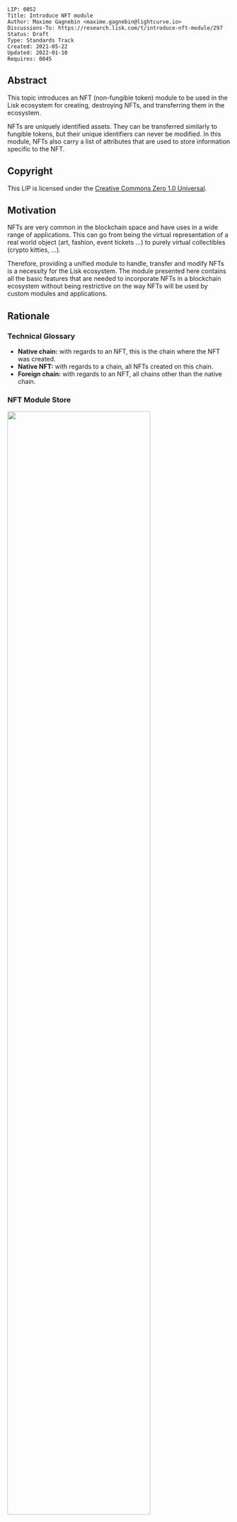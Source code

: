 ```
LIP: 0052
Title: Introduce NFT module
Author: Maxime Gagnebin <maxime.gagnebin@lightcurve.io>
Discussions-To: https://research.lisk.com/t/introduce-nft-module/297
Status: Draft
Type: Standards Track
Created: 2021-05-22
Updated: 2022-01-10
Requires: 0045
```

## Abstract

This topic introduces an NFT (non-fungible token) module to be used in the Lisk ecosystem for creating, destroying NFTs, and transferring them in the ecosystem.

NFTs are uniquely identified assets. They can be transferred similarly to fungible tokens, but their unique identifiers can never be modified. In this module, NFTs also carry a list of attributes that are used to store information specific to the NFT.

## Copyright

This LIP is licensed under the [Creative Commons Zero 1.0 Universal](https://creativecommons.org/publicdomain/zero/1.0/).

## Motivation

NFTs are very common in the blockchain space and have uses in a wide range of applications. This can go from being the virtual representation of a real world object (art, fashion, event tickets ...) to purely virtual collectibles (crypto kitties, ...).

Therefore, providing a unified module to handle, transfer and modify NFTs is a necessity for the Lisk ecosystem. The module presented here contains all the basic features that are needed to incorporate NFTs in a blockchain ecosystem without being restrictive on the way NFTs will be used by custom modules and applications.

## Rationale

### Technical Glossary

* **Native chain:** with regards to an NFT, this is the chain where the NFT was created.
* **Native NFT:** with regards to a chain, all NFTs created on this chain.
* **Foreign chain:** with regards to an NFT, all chains other than the native chain.

### NFT Module Store

<img src="lip-0052/nft_module_store.png" width="80%">

*Figure 1: The NFT module store is divided into 5 substores. All NFTs held by users are stored sequentially in the user substore with keys given by the user address and the NFT ID.*

#### NFT Store

The NFT store contains entries for all NFTs present on the chain, as well as entries for all native NFTs that have been sent cross-chain. Each entry contains three properties, the owner, the locking module ID and the attributes of the NFT. The owner can either be a 20 bytes user address, or a 4 bytes serialization of a chain ID. In the latter case, the token is a native token that has been sent cross-chain and is escrowed.

The locking module ID stores the information regarding the locking status of the NFT. If the NFT is unlocked, this property will have the value `NFT_NOT_LOCKED`, whereas if the NFT is locked, this property will store the ID of the locking module.

Lastly, the NFT stores an attribute property which can be used by custom applications to store information about the NFT, or modify interactions with the NFT.

#### User Substore

In the proposed solution, all NFTs associated with a given address are stored sequentially in the user substore part of the state. In this way, getting all NFTs of a given account can be done efficiently. This is in contrast to specifications (like [ERC 721](https://github.com/ethereum/EIPs/blob/master/EIPS/eip-721.md) without optional extensions) where the NFT owner is only stored as one of the NFTs properties. We think that this feature is useful in an account based blockchain ecosystem and the user substore is designed accordingly.

### NFT Identifier

To identify NFTs in the Lisk ecosystem, we introduce the NFT ID in this proposal. An NFT ID will be unique in the ecosystem. It is built from 3 integers: the [chain ID][research:chain-registration] of the chain creating the token, a collection integer chosen when the token is created and an index which is automatically assigned to the new NFT.

This allows chains to define multiple sets of NFTs, each identified by their respective collection. Each collection can then easily have its own attribute schema and custom logic. For example, an art NFT exchange could have a different collection per artist. The index being then the unique integer associated with each art piece of this artist.

### Cross-chain NFT Transfer

To allow cross-chain transfers of NFTs, we define a specific command which makes use of the [Interoperability module][research:base-interoperability] and creates a [cross-chain message][research:ccm] with the relevant information. When sending NFTs cross-chain, it is crucial that every chain can correctly escrow its native tokens sent to other chains. In this way, a native NFT can never be created by a foreign chain and sent across the ecosystem. When receiving non-native NFTs on a chain, users can query this NFT's native chain to make sure that the NFT is properly escrowed.

#### Transfer To and From the Native Chain

These specifications only allow NFTs to be transferred to and from their native chain. In particular, this means that a token created on chain A cannot be transferred directly from chain B to chain C. This is required to allow the native chain to maintain correctly escrowed NFTs.

### Attributes

Each NFT is stored with an attribute property. This property is a byte sequence that is not deserialized by the NFT module. Each custom module using an NFT collection should define schemas to serialize and deserialize the attribute property of NFTs of their collection.

When an NFT is sent to another chain, the attributes property of the NFT can be modified according to specifications set on the receiving chain. For this reason, custom modules specifying an NFT collection must also implement the behavior to adopt when an NFT is returned with a modified attributes property. This custom behavior will compare the returned attributes with the ones stored with the escrowed NFT. If the returned NFT has an empty attribute, the native chain will restore the attributes as stored, this can be used to save on cross-chain messages size when returning non-modified NFTs to their native chains.

### Protocol Logic for Other Modules

The NFT module provides the following functions to modify the NFT state. Any other modules should use those functions to modify the NFT state. The NFT state should never be modified from outside the module without using one of the provided functions as this could result in unexpected behavior and could cause an improper state transition.

#### create

This function is used to create a new NFT. The NFT will always be native to the chain creating it. The index of the created NFT will be the next available index, as specified by the max index corresponding to the collection.

#### destroy

This function is used to destroy NFTs. The NFT will be removed from the NFT store and cannot be retrieved. The use of this function is limited to destroying native NFTs.

#### transfer

This function is used to transfer ownership of NFTs within one chain.

#### transferCrossChain

This function is used to transfer ownership of NFTs across chains in the Lisk ecosystem.

#### lock

This function is used to lock an NFT to a module ID. A locked NFT cannot be transferred (within the chain or across chains). This can be useful, for example, when the NFT is used as a deposit for a service. A module ID is specified when locking the NFT and this ID has to be specified when unlocking the NFT. This avoids NFTs being accidentally locked and unlocked by different modules.

#### unlock

This function is used to unlock an NFT that was locked to a module ID.

#### setAttributes

This function is used to modify the attributes of NFTs. Each custom module can define the rules surrounding modifying NFT attributes and should call this function. This function will be executed even if the NFT is locked.

#### recover

This function should only be called by the Interoperability module to trigger the recovery of NFTs escrowed to terminated chains.

## Specification

### Constants and Notations

The following constants are used throughout the document:

| Name                                  | Type    | Value           |
|---------------------------------------|---------|-----------------|
| **Interoperability Constants**        |         |                 |
| `MIN_RETURN_FEE`                      | uint64  | 1000            |
| **NFT Module Constants**              |         |                 |
| `MODULE_ID_NFT`                       | uint32  | TBD             |
| `COMMAND_ID_TRANSFER`                 | uint32  | 0               |
| `COMMAND_ID_CROSS_CHAIN_TRANSFER`     | uint32  | 1               |
| `CROSS_CHAIN_COMMAND_ID_TRANSFER`     | uint32  | 0               |
| `CHAIN_ID_ALIAS_NATIVE`               | uint32  | 0               |
| `NFT_NOT_LOCKED`                      | uint32  | `MODULE_ID_NFT` |
| `MAX_BYTE_LENGTH_ATTRIBUTES`          | uint32  | 9 * 1024        |
| `CCM_STATUS_OK`                       | uint32  | 0               |
| `CCM_STATUS_NFT_NOT_SUPPORTED`        | uint32  | 64              |
| `CCM_STATUS_NFT_PROTOCOL_VIOLATION`   | uint32  | 65              |
| **Store Constants**                   |         |                 |
| `STORE_PREFIX_NFT`                    | bytes   | 0x00 00         |
| `STORE_PREFIX_USER`                   | bytes   | 0x80 00         |
| `STORE_PREFIX_COLLECTION`             | bytes   | 0xc0 00         |
| `STORE_PREFIX_AVAILABLE_COLLECTION`   | bytes   | 0xd0 00         |
| `STORE_KEY_LENGTH_NFT`                | uint32  | 16              |
| **General Constants**                 |         |                 |
| `EMPTY_BYTES`                         | bytes   | ""              |
| `ADDRESS_LENGTH`                      | uint32  | 20              |

#### uint32be Function

The function `uint32be(x)` returns the big endian uint32 serialization of an integer `x`, with `0 <= x < 2^32`. This serialization is always 4 bytes long.

#### uint64be Function

The function `uint64be(x)` returns the big endian uint64 serialization of an integer `x`, with `0 <= x < 2^64`. This serialization is always 8 bytes long.

#### length Function

In this LIP, `length(byteSequence)` returns the length in bytes of `byteSequence`.

#### Functions from Other Modules

Calling a function `fct` from the [Interoperability module][research:base-interoperability] is represented by `interoperability.fct(required inputs)`.

### NFT Module Store

The store keys and schemas for value serialization of the NFT store are set as follows:

#### NFT Substore

* The store prefix is set to `STORE_PREFIX_NFT`.
* Each store key is an NFT ID: `uint32be(chainID)||uint32be(collection)||uint64be(index)`.
* Each store value is the serialization of an object following `NFTStoreSchema`.

```java
NFTStoreSchema = {
    "type": "object",
    "required": [
        "owner",
        "lockingModuleID",
        "attributes"
    ],
    "properties": {
        "owner": {
            "dataType": "bytes",
            "fieldNumber": 1
        },
        "lockingModuleID": {
            "dataType": "uint32",
            "fieldNumber": 2
        },
        "attributes": {
            "dataType": "bytes",
            "fieldNumber": 3
        }
    }
}
```

#### User Substore

* The store prefix is set to `STORE_PREFIX_USER`.
* Each store key is a 20-byte address and an NFT ID: `address||uint32be(chainID)||uint32be(collection)||uint64be(index)`.
* Each store value is the serialization of an object following `userStoreSchema`.

```java
userStoreSchema = {
    "type": "object",
    "required": ["exists"],
    "properties": {
        "exists": {
            "dataType": "boolean",
            "fieldNumber": 1
        }
    }
}
```

#### Collection Substore

* The store prefix is set to `STORE_PREFIX_COLLECTION`.
* Each store key is a collection: `uint32be(collection)`.
* Each store value is the serialization of an object following `collectionStoreSchema`.

```java
collectionStoreSchema = {
    "type": "object",
    "required": ["nextAvailableIndex"],
    "properties": {
        "nextAvailableIndex": {
            "dataType": "uint64",
            "fieldNumber": 1
        }
    }
}
```

#### Available Collection Substore

* The store prefix is set to `STORE_PREFIX_AVAILABLE_COLLECTION`.
* Each store key is the empty bytes.
* Each store value is the serialization of an object following `availableCollectionStoreSchema`.

```java
availableCollectionStoreSchema = {
    "type": "object",
    "required": ["nextAvailableCollection"],
    "properties": {
        "nextAvailableCollection": {
            "dataType": "uint32",
            "fieldNumber": 1
        }
    }
}
```

#### Store Notation

For the rest of this proposal:

* Let `NFTStore(nftID)` be the NFT store entry with store prefix `STORE_PREFIX_NFT` and store key `uint32be(nftID.chainID)||uint32be(nftID.collection)||uint64be(nftID.index)`.
* Let `userStore(address, nftID)` be the user substore entry with store key `address||uint32be(nftID.chainID)||uint32be(nftID.collection)||uint64be(nftID.index)`.
* Let `collectionStore(collection)` be the collection substore entry with store key `uint32be(collection)`.
* Let `nextAvailableCollection` be the `nextAvailableCollection` property of the entry of the available collection substore.

### NFT Identification

All NFTs in the ecosystem are identified by the three values `chainID`, `collection` and `index`.

- `chainID` is always the chain ID of the chain that created the NFT,
- `collection` is an integer specified at NFT creation,
- `index` is assigned at NFT creation to the next available index in the collection.

In this LIP, the NFT identifier is written as a dictionary of 3 elements `{"chainID": chainID, "collection": collection, "index": index}`. This is for example used in all input formats for the module's exposed logics. This allows the exposed logic interfaces to be simple and uniform. This choice follows a potential way how the module could be implemented in JavaScript, the same behavior could be implemented with a named tuple in Python.

#### NFT ID and Native NFT

NFTs on their native chain are identified by the three values `{"chainID": CHAIN_ID_ALIAS_NATIVE, "collection": collection, "index": index}`. The same NFT in other chains would be identified by the three values `{"chainID": nativeChainID, "collection": collection, "index": index}`, `nativeChainID` being the chain ID of the chain where the NFT was created.

#### Supported NFTs

The NFT module contains a function used when receiving cross-chain NFT transfers to assert the support for non-native NFTs. It should return a boolean, depending on the configuration of the NFT module. For the rest of this LIP, this function is written `NFTSupported(nftID)`.

### Internal Functions

#### createNFTEntry

```python
createNFTEntry(nftID, address, givenAttributes):
    create a store entry with
        storePrefix = STORE_PREFIX_NFT
        storeKey =  uint32be(nftID.chainID)
                      || uint32be(nftID.collection)
                      || uint64be(nftID.index)

        storeValue = {
            "owner": address,
            "lockingModuleID": NFT_NOT_LOCKED,
            "attributes": givenAttributes
        } serialized using NFTStoreSchema
```

#### deleteNFTEntry

```python
deleteNFTEntry(nftID):
    delete the store entry with
        storePrefix = STORE_PREFIX_NFT
        storeKey = uint32be(nftID.chainID)
                     || uint32be(nftID.collection)
                     || uint64be(nftID.index)
```

#### createUserEntry

```python
createUserEntry(address, nftID):
    create an store entry with
        storePrefix = STORE_PREFIX_USER
        storeKey = address
                     || uint32be(nftID.chainID)
                     || uint32be(nftID.collection)
                     || uint64be(nftID.index)
        storeValue = {"exists": True} serialized using userStoreSchema
```

#### deleteUserEntry

```python
deleteUserEntry(address, nftID):
    delete the store entry with
        storePrefix = STORE_PREFIX_USER
        storeKey = address
                     || uint32be(nftID.chainID)
                     || uint32be(nftID.collection)
                     || uint64be(nftID.index)
```

#### canonicalNFTID

```python
canonicalNFTID(nftID):
    if nftID.chainID == interoperability.getOwnChainAccount().ID
        return {"chainID": CHAIN_ID_ALIAS_NATIVE, "collection": nftID.collection, "index": nftID.index}
    else:
        return nftID
```

This function will return the input `nftID` in the case `interoperabiliby.getOwnChainAccount()` cannot be called.

### NFT Attributes

For all NFT collections, native chains must implement the function `getNewAttributes(collection, storedAttributes, receivedAttributes)` which is used whenever an NFT from this collection is received from another chain. The function `getNewAttributes` must always return a byte array of length at most `MAX_BYTE_LENGTH_ATTRIBUTES` bytes.

For all values of `collection` and `storedAttributes`, this function must be defined as `getNewAttributes(collection, storedAttributes, EMPTY_BYTES) = storedAttributes`.

This function's default behavior is to always overwriting the received attributes with the ones in the NFT substore:

```python
defaultGetNewAttributes(collection, storedAttributes, receivedAttributes):
    return storedAttributes
```

### Commands

The module provides the following commands to modify the NFT store.

#### NFT Transfer

Transactions executing this command have:

* `moduleID = NFT_MODULE_ID`
* `commandID  = COMMAND_ID_TRANSFER`

##### Parameters Schema

The `params` property of an NFT transfer transaction follows the schema `NFTTransferParams`.

```java
NFTTransferParams = {
    "type": "object",
    "required": [
        "nftID",
        "recipientAddress"
    ],
    "properties": {
        "nftID": {
            "type": object,
            "fieldNumber": 1,
            "required": [
                "chainID",
                "collection",
                "index"
            ],
            "properties": {
                "chainID": {
                    "dataType": "uint32",
                    "fieldNumber": 1
                },
                "collection": {
                    "dataType": "uint32",
                    "fieldNumber": 2
                },
                "index": {
                    "dataType": "uint64",
                    "fieldNumber": 3
                }
            }
        },    
        "recipientAddress": {
            "dataType": "bytes",
            "fieldNumber": 2
        }
    }
}
```

##### Parameters Validity

The `params` property of an NFT transfer transaction is valid if:

* `recipientAddress` must be a byte array of length `ADDRESS_LENGTH`.

##### Execution

When executing this command, the following is done:

```python
derive senderAddress from trs.senderPublicKey
let nftID as given in trs.params

if NFTStore(nftID).lockingModuleID != NFT_NOT_LOCKED:   
    execution fails  
if NFTStore(nftID).owner != senderAddress:   
    execution fails

deleteUserEntry(senderAddress, nftID)
createUserEntry(recipientAddress, nftID)
NFTStore(nftID).owner = recipientAddress
```

#### Cross-chain NFT Transfer

Transactions executing this command have:

* `moduleID = NFT_MODULE_ID`
* `commandID  = COMMAND_ID_CROSS_CHAIN_TRANSFER`

##### Parameters Schema

The `params` property of a cross-chain NFT transfer transaction follows the schema `crossChainTransferParams`.

```java
crossChainTransferParams = {
    "type": "object",
    "required": [
        "nftID",   
        "receivingChainID",
        "recipientAddress",
        "messageFee"
    ],
    "properties": {
        "nftID": {
            "type": object,
            "fieldNumber": 1,
            "required": [
                "chainID",
                "collection",
                "index"
            ],
            "properties": {
                "chainID": {
                    "dataType": "uint32",
                    "fieldNumber": 1
                },
                "collection": {
                    "dataType": "uint32",
                    "fieldNumber": 2
                },
                "index": {
                    "dataType": "uint64",
                    "fieldNumber": 3
                }
            }
        },
        "receivingChainID": {
            "dataType": "uint32",
            "fieldNumber": 2
        },
        "recipientAddress": {
            "dataType": "bytes",
            "fieldNumber": 3
        },
        "messageFee": {
            "dataType": "uint64",
            "fieldNumber": 4
        }
    }
}
```

##### Parameters Validity

The `params` property of a cross-chain NFT transfer transaction is valid if:

* `recipientAddress` is a byte array of length `ADDRESS_LENGTH`,
* `tokenID.chainID` is either `CHAIN_ID_ALIAS_NATIVE` or `receivingChainID`,

##### Execution

When executing a cross-chain NFT transfer transaction `trs`, the following is done:

* Derive `senderAddress` from `trs.senderPublicKey`.
* Execute the same logic as the function

```java
timestamp = timestamp of the block including the execution of this command
transferCrossChain(timestamp,
                   senderAddress,
                   trs.params.receivingChainID,
                   trs.params.recipientAddress,
                   trs.params.nftID,
                   trs.params.messageFee)
```

### Executing Cross-chain Messages

#### Cross-chain NFT Transfer Message

Cross-chain messages executing this cross-chain command have:

* `moduleID = NFT_MODULE_ID`,
* `commandID  = CROSS_CHAIN_COMMAND_ID_TRANSFER`

##### Message Parameters Schema

The `params` property of cross-chain NFT transfers follows the `crossChainTransferMessageParams` schema.

```java
crossChainTransferMessageParams = {
    "type": "object",
    "required": [
        "nftID",   
        "senderAddress"
        "recipientAddress",
        "attributes"
    ],
    "properties": {
        "nftID": {
            "type": object,
            "fieldNumber": 1,
            "required": [
                "chainID",
                "collection",
                "index"
            ],
            "properties": {
                "chainID": {
                    "dataType": "uint32",
                    "fieldNumber": 1
                },
                "collection": {
                    "dataType": "uint32",
                    "fieldNumber": 2
                },
                "index": {
                    "dataType": "uint64",
                    "fieldNumber": 3
                }
            }
        },
        "senderAddress": {
            "dataType": "bytes",
            "fieldNumber": 2
        },
        "recipientAddress": {
            "dataType": "bytes",
            "fieldNumber": 3
        },
        "attributes": {
            "dataType": "bytes",
            "fieldNumber": 4
        }
    }
}
```

##### Execution

When executing a cross-chain NFT transfer message `ccm`, the logic below is followed.

```python
timestamp = timestamp of the block including the execution of this cross-chain command
nftID = ccm.params.nftID
chainID = nftID.chainID
sendingChainID = ccm.sendingChainID
senderAddress = ccm.params.senderAddress
recipientAddress = ccm.params.recipientAddress
receivedAttributes = ccm.params.attributes
ownChainID = interoperability.getOwnChainAccount().ID

if (chainID not in [ownChainID, sendingChainID]
    or length(senderAddress) != ADDRESS_LENGTH
    or length(recipientAddress) !=  ADDRESS_LENGTH
    or length(receivedAttributes) > MAX_BYTE_LENGTH_ATTRIBUTES
    or (chainID == ownChainID
        and NFTStore(nftID).owner != uint32(sendingChainID))
    or (chainID == sendingChainID
        and NFTStore(nftID) exists)):  
    if  (ccm.fee >= MIN_RETURN_FEE * length(ccm)
        and ccm.status == CCM_STATUS_OK):
        interoperability.error(timestamp, ccm, CCM_STATUS_NFT_PROTOCOL_VIOLATION)
    interoperability.terminateChain(sendingChainID)
    stop ccm execution

if chainID == ownChainID:
    oldAttributes = NFTStore(nftID).attributes
    if ccm.status == CCM_STATUS_OK:
        newAttributes = getNewAttributes(nftID.collection,
                                         oldAttributes,
                                         receivedAttributes)
        newRecipientAddress = recipientAddress
    else:
        newAttributes = oldAttributes
        newRecipientAddress = senderAddress

    nftID = canonicalNFTID(nftID)
    NFTStore(nftID).owner = newRecipienAddress
    NFTStore(nftID).attributes = newAttributes
    createUserEntry(newRecipientAddress, nftID)

else: # chainID == sendingChainID
    if NFTSupported(nftID) == FALSE:
        if (ccm.fee >= MIN_RETURN_FEE * length(ccm)
            and ccm.status == CCM_STATUS_OK):
            interoperability.error(timestamp, ccm, CCM_STATUS_NFT_NOT_SUPPORTED)
        stop ccm execution
    if ccm.status == CCM_STATUS_OK:
        createNFTEntry(nftID,
                       recipientAddress,
                       receivedAttributes)
        createUserEntry(recipientAddress, nftID)
    else:
        createNFTEntry(nftID,
                       senderAddress,
                       receivedAttributes)
        createUserEntry(senderAddress, nftID)
```

### Genesis Block Processing

#### Genesis Assets Schema

```java
genesisNFTStoreSchema = {
    "type": "object",
    "required": [
        "NFTSubstore",
        "collectionSubstore",
        "availableLocalIDSubstore",
        "terminatedEscrowSubstore"
    ],
    "properties": {
        "NFTSubstore": {
            "type": "array",
            "fieldNumber": 1,
            "items": {
                "type": "object",
                "required": [
                    "NFTID",
                    "owner", 
                    "lockingModuleID", 
                    "attributes"
                ],
                "properties": {
                    "NFTID": {
                        "type": "object",
                        "fieldNumber": 1,
                        "required": ["chainID", "collection", "index"],
                        "properties": {
                            "chainID": {
                                "dataType": "uint32",
                                "fieldNumber": 1
                            },
                            "collection": {
                                "dataType": "uint32",
                                "fieldNumber": 2
                            },
                            "index": {
                                "dataType": "uint32",
                                "fieldNumber": 3
                            }
                        }
                    },
                    "owner": {
                        "dataType": "bytes",
                        "fieldNumber": 2
                    },
                    "lockingModuleID": {
                        "dataType": "uint32",
                        "fieldNumber": 3
                    },
                    "attributes": {
                        "dataType": "bytes",
                        "fieldNumber": 4
                    }
                }
            }
        },
        "collectionSubstore": {
            "type": "array",
            "fieldNumber": 2,
            "items": {
                "type": "object",
                "required": ["collection", "nextAvailableIndex"],
                "properties": {
                    "collection": {
                        "dataType": "uint32",
                        "fieldNumber": 1
                    },
                    "nextAvailableIndex": {
                        "dataType": "uint64",
                        "fieldNumber": 2
                    }
                }
            }
        },
        "availableCollectionSubstore": {
            "dataType": "uint32",
            "fieldNumber": 3
        },
        "terminatedEscrowSubstore": {
            "type": "array",
            "fieldNumber": 4,
            "items": {
                "type": "uint32"
            }
        }
    }
}
```

#### Genesis State Initialization

During the genesis state initialization stage, the following steps are executed. If any step fails, the block is discarded and has no further effect.

Let `genesisBlockAssetBytes` be the `data` bytes included in the block assets for the NFT module and let `genesisBlockAssetObject` be the deserialization of `genesisBlockAssetBytes` according to the `genesisNFTStoreSchema` schema, given above.

* Initial checks:
  * Across all elements of the `NFTSubstore` array, all values given for `NTFID` must be unique. 
  * For all elements of the `NFTSubstore` array, values given for `owner` must have either length 20 (representing a user address) or 4 (representing a chain ID).
  * The `NFTSubstore` must be in lexicographical order of `owner`. 
    * For a given `owner`, the entries must be in ascending order of `tokenID.chainID`. 
    * For a given `owner` and `tokenID.chainID`, the entries must be in ascending order of `tokenID.collection`. 
    * For a given `owner`, `tokenID.chainID` and `tokenID.collection` the entries must be in ascending order of `tokenID.index`.
  * For all elements of the `NFTSubstore` array, if the value of `owner` has length 4 (representing an escrowed NFT) then the corresponding `NFTID.chainID` must equal `CHAIN_ID_ALIAS_NATIVE`.
  * For all elements of the `NFTSubstore` array, if the value of `attributes` must have length less than or equal to `MAX_BYTE_LENGTH_ATTRIBUTES`.
  * Accross all element of the `collectionSubstore` array, all values given for `collection` must be unique.
  * The `collectionSubstore` array must be in ascending order of `collection`.
  * In the `terminatedEscrowSubstore` array, each element must be unique (appears at most once). 
  * The `terminatedEscrowSubstore` array must be in ascending order. 

* For each entry `NFTEntry` in `genesisBlockAssetObject.NFTSubstore`, create an entry in the NFT substore with:
  ```python
  storeKey = uint32be(NFTEntry.NFTID.chainID) || uint32be(NFTEntry.NFTID.collection) || uint64be(NFTEntry.NFTID.index)
  storeValue = {"owner": NFTEntry.owner,
                "lockingModuleID": NFTEntry.lockingModuleID,
                "attributes": NFTEntry.attributes
               } serialized using NFTStoreSchema.
  ```

  Further, if `NFTEntry.owner` has length 20, create an entry in the user substore with:

  ```python
  storeKey = NFTEntry.owner || uint32be(NFTEntry.NFTID.chainID) || uint32be(NFTEntry.NFTID.collection) || uint64be(NFTEntry.NFTID.index)
  storeValue = {"exists": True} serialized using userStoreSchema.
  ```

* For each entry `collectionEntry` in `genesisBlockAssetObject.collectionSubstore`, create an entry in the collection substore with:
  ```python
  storeKey = uint32be(collectionEntry.collection)
  storeValue = {"nextAvailableIndex": collectionEntry.nextAvailableIndex} serialized using collectionStoreSchema.
  ```

* Create an entry in the available collection substore with:
  ```python
  storeKey = EMPTY_BYTES
  storeValue = {"nextAvailableCollection": genesisBlockAssetObject.availableCollectionSubstore} 
               serialized using availableCollectionStoreSchema.
  ```

* For each entry `terminatedChainID` in `genesisBlockAssetObject.terminatedEscrowSubstore`, create an entry in the terminated escrow substore with:
  ```python
  storeKey = uint32be(terminatedChainID)
  storeValue = {"escrowTerminated": True} serialized using terminatedEscrowStoreSchema.
  ```

Once the module store is initialized, its validity is attested asserting that the function below returns `True`.

```python
NFTStoreValid():
    existingIndex = {}
    for storeKey a store key in NFT substore:
        chainID = storeKey[0:4] # Part of the key corresponding to the chain ID of the NFT
        collection = storeKey[4:8] # Part of the key corresponding to the collection of the NFT
        index = storeKey[8:12] # Part of the key corresponding to the index of the NFT
        if chainID == CHAIN_ID_ALIAS_NATIVE:
            existingIndex[collection] = max{existingIndex[collection], index}
    
    # Check that all existing indices are smaller than the next available index for the collection
    for collection in existingIndex:
        if (collectionStore(collection) does not exist
            or collectionStore(collection).nextAvailableIndex <= existingIndex[collection]):
            return False
        
    # Check that the largest existing collection is smaller than the recorded available collection
    maxCollection = max key of the existingIndex dictionary, -1 if existingIndex is empty
    # Recall that nextAvailableCollection is used as the value of the available collection substore
    if nextAvailableCollection <= maxCollection:
        return False
    
    return True
```

### Protocol Logic for Other Modules

#### getAttributes

This function returns the attributes of an NFT.

```python
getAttributes(address, nftID):
    nftID = canonicalNFTID(nftID)
    if NFTStore(nftID) exists:
        return NFTStore(nftID).attributes
    else:
        return entry does not exist
```

#### getLockingModuleID

This function returns the locking status of an NFT.

```python
getLockingModuleID(nftID):
    nftID = canonicalNFTID(nftID)
    if NFTStore(nftID) exists:
        return NFTStore(nftID).lockingModuleID
    else:
        return entry does not exist
```

#### getNFTowner

This function returns the owner of an NFT.

```python
getNFTowner(nftID):
    nftID = canonicalNFTID(nftID)
    if NFTStore(nftID) exists:
        return NFTStore(nftID).owner
    else:
        return entry does not exist
```

#### getNextAvailableIndex

This function returns the max index of a collection.

```python
getNextAvailableIndex(collection):
    if collectionStore(collection) does not exist:
        return collection does not exist

    return collectionStore(collection).nextAvailableIndex
```

#### getNextAvailableCollection

This function returns the next available collection.

```python
getNextAvailableCollection():     
    return nextAvailableCollection
```

#### create

This function creates an NFT.

```python
create(address, collection, attributes):
    if (length(attributes) > MAX_BYTE_LENGTH_ATTRIBUTES bytes
        or collectionStore(collection) does not exist):
        create fails

    index = collectionStore(collection).nextAvailableIndex
    nftID = {"chainID": CHAIN_ID_ALIAS_NATIVE,
             "collection": collection,
             "index": index}
    createNFTEntry(nftID, address, attributes)   
    createUserEntry(address, nftID)
    collectionStore(collection).nextAvailableIndex += 1
```

#### destroy

This function destroys an NFT.

```python
destroy(nftID):
    nftID = canonicalNFTID(nftID)
    if (nftID.chainID != CHAIN_ID_ALIAS_NATIVE
        or NFTStore(nftID) does not exist):
        destroy fails

    address = NFTStore(nftID).owner
    deleteNFTEntry(nftID)
    deleteUserEntry(address, nftID)
```

#### initializeCollection

This function creates a new collection substore entry.

```python
initializeCollection(collection):
    if collectionStore(collection) exists:
        initializeCollection fails

    create an entry in the collection substore with
        storeKey = uint32be(collection)
        storeValue = {"nextAvailableIndex": 0) serialized using collectionStoreSchema

    if collection >= nextAvailableCollection:
        nextAvailableCollection = collection + 1
    return collection
```

#### transfer

This function transfers ownership of NFTs within one chain.

```python
transfer(senderAddress, recipientAddress, nftID):
    nftID = canonicalNFTID(nftID)
    if (NFTStore(nftID).lockingModuleID != NFT_NOT_LOCKED
        or NFTStore(nftID).owner != senderAddress):   
        transfer fails

    deleteUserEntry(senderAddress, nftID)
    createUserEntry(recipientAddress, nftID)
    NFTStore(nftID).owner = recipientAddress
```

#### transferCrossChain

This function transfers ownership of NFTs across chains in the Lisk ecosystem.

```python
transferCrossChain(timestamp,
                   senderAddress,
                   receivingChainID,
                   recipientAddress,
                   nftID,
                   messageFee,
                   includeAttributes):

    nftID = canonicalNFTID(nftID)
    chainID = nftID.chainID
    if (chainID not in [CHAIN_ID_ALIAS_NATIVE, receivingChainID]
        or length(senderAddress) != ADDRESS_LENGTH
        or length(recipientAddress) !=  ADDRESS_LENGTH
        or NFTStore(nftID).owner != senderAddress
        or NFTStore(nftID).lockingModuleID != NFT_NOT_LOCKED):
        transferCrossChain fails

    if includeAttributes == True:
        attributes = NFTStore(nftID).attributes
    else:
        attributes = EMPTY_BYTES

    deleteUserEntry(address, nftID)
    if chainID == CHAIN_ID_ALIAS_NATIVE:  
        NFTStore(nftID).owner = uint32be(receivingChainID)
        nftID.chainID = interoperability.getOwnChainAccount().ID
    else:
        deleteNFTEntry(nftID)  

    messageParams = {
        "nftID": nftID,
        "senderAddress": senderAddress,
        "recipientAddress": recipientAddress
        "attributes": attributes,
    }

    serializedParams = serialization of messageParams following
                      crossChainTransferMessageParams schema

    interoperability.send(timestamp,
                          senderAddress,
                          NFT_MODULE_ID,
                          CROSS_CHAIN_COMMAND_ID_TRANSFER,
                          receivingChainID,
                          messageFee,
                          CCM_STATUS_OK,
                          serializedParams)
```

#### lock

This function locks an NFT to a given module ID.

```python
lock(moduleID, nftID):
    nftID = canonicalNFTID(nftID)
    if NFTStore(nftID).lockingModuleID != NFT_NOT_LOCKED:
        lock fails

    NFTStore(nftID).lockingModuleID = moduleID
```

#### unlock

This function unlocks an NFT that was locked to a module ID.

```python
unlock(moduleID, nftID):
    nftID = canonicalNFTID(nftID)
    if NFTStore(nftID).lockingModuleID != moduleID:
        unlock fails

    NFTStore(nftID).lockingModuleID = NFT_NOT_LOCKED
```

#### setAttributes

This function modifies the attributes of NFTs.

```python
setAttributes(newAttributes, nftID):
    nftID = canonicalNFTID(nftID)
    if (NFTStore(nftID) does not exist
        or length(newAttributes) > MAX_BYTE_LENGTH_ATTRIBUTES):
        setAttributes fails

    NFTStore(nftID).attributes = newAttributes
```

#### recover

This function should only be called by the interoperability module. It recovers NFTs escrowed to terminated chains.

```python
recover(terminatedChainID, moduleID, storePrefix, storeKey, storeValue):
    if (storePrefix != STORE_PREFIX_NFT:
        or length(storeKey) != STORE_KEY_LENGTH_NFT):
        recover fails

    chainID = first 4 bytes of storeKey deserialized as uint32be
    collection = bytes 5 to 8 of storeKey deserialized as uint32be
    index = last 8 bytes of storeKey deserialized as uint64be
    nftID = {"chainID": chainID, "collection": collection, "index": index}

    if (chainID != interoperability.getOwnChainAccount().ID
        or NFTStore(nftID).owner != uint32be(terminatedChainID)
        or storeValue does not follow nftStoreSchema):
        recover fails
    nftValue = storeValue deserialized according to nftStoreSchema
    if length(nftValue.owner) != ADDRESS_LENGTH:
        recover fails  

    NFTStore(nftID).owner = nftValue.owner
    storedAttributes = NFTStore(nftID).attributes
    newAttributes = nftValue.attributes
    NFTStore(nftID).attributes =  getNewAttributes(collection, storedAttributes, newAttributes)
```

### Endpoints for Off-Chain Services

TBA

## Backwards Compatibility

Chains adding support for the NFT module specified in this document need to do so with a hard fork. This proposal does not imply a fork for the Lisk mainchain.

## Reference Implementation

TBA

[research:base-interoperability]: https://research.lisk.com/t/introduce-interoperability-module/290
[research:ccm]: https://research.lisk.com/t/cross-chain-messages/299
[research:ccu]: https://research.lisk.com/t/introduce-cross-chain-update-transactions/298
[research:chain-registration]: https://research.lisk.com/t/chain-registration/291
[research:sidechain-recovery]: https://research.lisk.com/t/sidechain-recovery-transactions/292
[research:token-module]: https://research.lisk.com/t/introduce-an-interoperable-token-module/295

